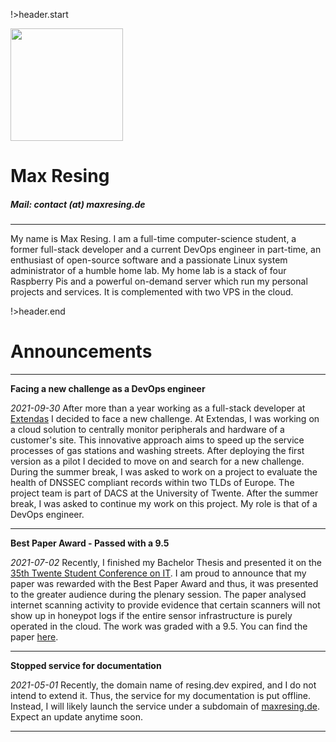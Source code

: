 <!-- title: maxresing.de -->
<!-- subtitle: Home -->

!>header.start

<img class="portrait rounded-circle" src="https://www.maxresing.de/img/portrait00.png" focusable="false" width="180" />

<h1 class="tc">Max Resing</h1>
<h5 class="tc">Mail: contact (at) maxresing.de</h5>

***

My name is Max Resing. I am a full-time computer-science student, a former
full-stack developer and a current DevOps engineer in part-time, an enthusiast
of open-source software and a passionate Linux system administrator of a humble
home lab. My home lab is a stack of four Raspberry Pis and a powerful on-demand
server which run my personal projects and services. It is complemented with two
VPS in the cloud.

!>header.end

# Announcements

***

**Facing a new challenge as a DevOps engineer**

*2021-09-30* After more than a year working as a full-stack developer at
<a href="https://www.extendas.com/">Extendas</a> I decided to face a new
challenge. At Extendas, I was working on a cloud solution to centrally monitor
peripherals and hardware of a customer's site. This innovative approach aims to
speed up the service processes of gas stations and washing streets. After
deploying the first version as a pilot I decided to move on and search for a new
challenge.
During the summer break, I was asked to work on a project to evaluate the health
of DNSSEC compliant records within two TLDs of Europe. The project team is part
of DACS at the University of Twente. After the summer break, I was asked to
continue my work on this project. My role is that of a DevOps engineer.


***

**Best Paper Award - Passed with a 9.5**

*2021-07-02* Recently, I finished my Bachelor Thesis and presented it on the 
[35th Twente Student Conference on IT](https://sites.google.com/utwente.nl/tscit35/homepage).
I am proud to announce that my paper was rewarded with the Best Paper Award and
thus, it was presented to the greater audience during the plenary session.
The paper analysed internet scanning activity to provide evidence that certain
scanners will not show up in honeypot logs if the entire sensor infrastructure is
purely operated in the cloud. The work was graded with a 9.5.
You can find the paper [here](http://purl.utwente.nl/essays/86889).


***

**Stopped service for documentation**

*2021-05-01* Recently, the domain name of resing.dev expired, and I do not intend
to extend it. Thus, the service for my documentation is put offline. Instead, I will
likely launch the service under a subdomain of [maxresing.de](https://www.maxresing.de).
Expect an update anytime soon.

***

